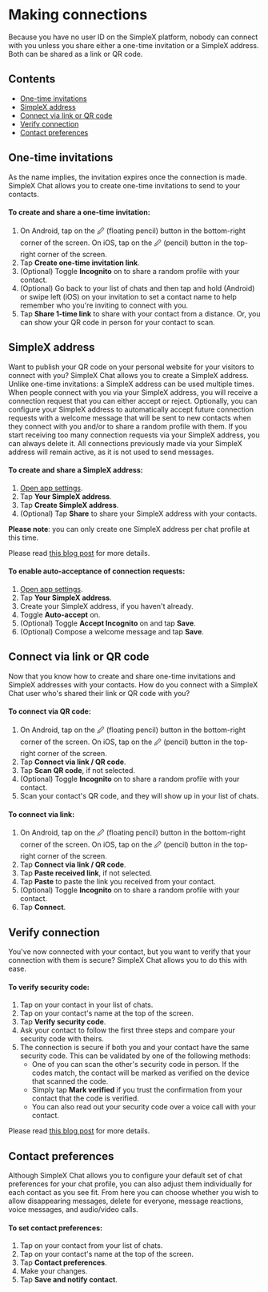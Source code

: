 # Making connections

Because you have no user ID on the SimpleX platform, nobody can connect with you unless you share either a one-time invitation or a SimpleX address. Both can be shared as a link or QR code. 

## Contents

- [One-time invitations](#one-time-invitations)
- [SimpleX address](#simplex-address)
- [Connect via link or QR code](#to-connect-via-qr-code)
- [Verify connection](#verify-connection)
- [Contact preferences](#contact-preferences)

## One-time invitations

As the name implies, the invitation expires once the connection is made.  SimpleX Chat allows you to create one-time invitations to send to your contacts. 

#### To create and share a one-time invitation:

1. On Android, tap on the 🖉 (floating pencil) button in the bottom-right corner of the screen. On iOS, tap on the 🖉 (pencil) button in the top-right corner of the screen.
2. Tap **Create one-time invitation link**.
3. (Optional) Toggle **Incognito** on to share a random profile with your contact.
4. (Optional) Go back to your list of chats and then tap and hold (Android) or swipe left (iOS) on your invitation to set a contact name to help remember who you're inviting to connect with you. 
5. Tap **Share 1-time link** to share with your contact from a distance. Or, you can show your QR code in person for your contact to scan. 

## SimpleX address

Want to publish your QR code on your personal website for your visitors to connect with you? SimpleX Chat allows you to create a SimpleX address. Unlike one-time invitations: a SimpleX address can be used multiple times. When people connect with you via your SimpleX address, you will receive a connection request that you can either accept or reject. Optionally, you can configure your SimpleX address to automatically accept future connection requests with a welcome message that will be sent to new contacts when they connect with you and/or to share a random profile with them. If you start receiving too many connection requests via your SimpleX address, you can always delete it. All connections previously made via your SimpleX address will remain active, as it is not used to send messages.

#### To create and share a SimpleX address:

1. [Open app settings](#opening-app-settings).
2. Tap **Your SimpleX address**.
3. Tap **Create SimpleX address**. 
4. (Optional) Tap **Share** to share your SimpleX address with your contacts.

**Please note**: you can only create one SimpleX address per chat profile at this time.

Please read [this blog post](../../blog/20221108-simplex-chat-v4.2-security-audit-new-website.md#auto-accept-contact-requests) for more details. 

#### To enable auto-acceptance of connection requests:

1. [Open app settings](#opening-app-settings).
2. Tap **Your SimpleX address**.
3. Create your SimpleX address, if you haven't already. 
4. Toggle **Auto-accept** on.
5. (Optional) Toggle **Accept Incognito** on and tap **Save**.
6. (Optional) Compose a welcome message and tap **Save**. 

## Connect via link or QR code

Now that you know how to create and share one-time invitations and SimpleX addresses with your contacts. How do you connect with a SimpleX Chat user who's shared their link or QR code with you?

#### To connect via QR code:

1. On Android, tap on the 🖉 (floating pencil) button in the bottom-right corner of the screen. On iOS, tap on the 🖉 (pencil) button in the top-right corner of the screen.
2. Tap **Connect via link / QR code**. 
3. Tap **Scan QR code**, if not selected.
4. (Optional) Toggle **Incognito** on to share a random profile with your contact.
5. Scan your contact's QR code, and they will show up in your list of chats. 

#### To connect via link:

1. On Android, tap on the 🖉 (floating pencil) button in the bottom-right corner of the screen. On iOS, tap on the 🖉 (pencil) button in the top-right corner of the screen.
2. Tap **Connect via link / QR code**. 
3. Tap **Paste received link**, if not selected. 
4. Tap **Paste** to paste the link you received from your contact. 
5. (Optional) Toggle **Incognito** on to share a random profile with your contact.
6. Tap **Connect**.

## Verify connection

You've now connected with your contact, but you want to verify that your connection with them is secure? SimpleX Chat allows you to do this with ease. 

#### To verify security code:

1. Tap on your contact in your list of chats. 
2. Tap on your contact's name at the top of the screen.
3. Tap **Verify security code**.
4. Ask your contact to follow the first three steps and compare your security code with theirs.
5. The connection is secure if both you and your contact have the same security code. This can be validated by one of the following methods:
   - One of you can scan the other's security code in person. If the codes match, the contact will be marked as verified on the device that scanned the code.
   - Simply tap **Mark verified** if you trust the confirmation from your contact that the code is verified.
   - You can also read out your security code over a voice call with your contact.

Please read [this blog post](../../blog/20230103-simplex-chat-v4.4-disappearing-messages.md#connection-security-verification) for more details.

## Contact preferences

Although SimpleX Chat allows you to configure your default set of chat preferences for your chat profile, you can also adjust them individually for each contact as you see fit. From here you can choose whether you wish to allow disappearing messages, delete for everyone, message reactions, voice messages, and audio/video calls.

#### To set contact preferences:

1. Tap on your contact from your list of chats. 
2. Tap on your contact's name at the top of the screen.
3. Tap **Contact preferences**.
4. Make your changes.
5. Tap **Save and notify contact**.